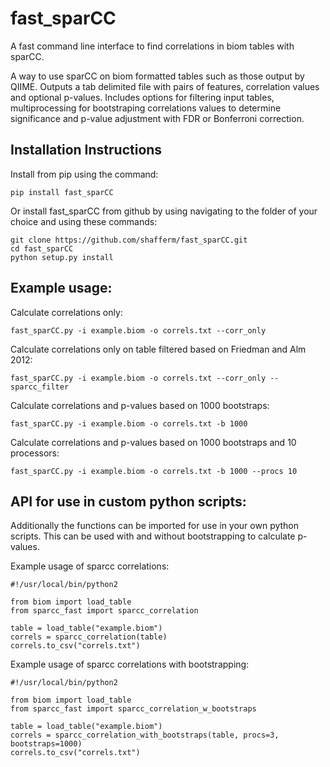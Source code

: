 # fast_sparCC
A fast command line interface to find correlations in biom tables with sparCC.

A way to use sparCC on biom formatted tables such as those output by QIIME. Outputs a tab delimited file with pairs of features, correlation values and optional p-values.
Includes options for filtering input tables, multiprocessing for bootstraping correlations values to determine significance and p-value adjustment with FDR or Bonferroni correction.

## Installation Instructions
Install from pip using the command:
```
pip install fast_sparCC
```

Or install fast_sparCC from github by using navigating to the folder of your choice and using these commands:
```
git clone https://github.com/shafferm/fast_sparCC.git
cd fast_sparCC
python setup.py install
```

## Example usage:
Calculate correlations only:
```
fast_sparCC.py -i example.biom -o correls.txt --corr_only
```

Calculate correlations only on table filtered based on Friedman and Alm 2012:
```
fast_sparCC.py -i example.biom -o correls.txt --corr_only --sparcc_filter
```

Calculate correlations and p-values based on 1000 bootstraps:
```
fast_sparCC.py -i example.biom -o correls.txt -b 1000
```

Calculate correlations and p-values based on 1000 bootstraps and 10 processors:
```
fast_sparCC.py -i example.biom -o correls.txt -b 1000 --procs 10
```

## API for use in custom python scripts:
Additionally the functions can be imported for use in your own python scripts. This can be used with and without
bootstrapping to calculate p-values.

Example usage of sparcc correlations:
```
#!/usr/local/bin/python2

from biom import load_table
from sparcc_fast import sparcc_correlation

table = load_table("example.biom")
correls = sparcc_correlation(table)
correls.to_csv("correls.txt")
```

Example usage of sparcc correlations with bootstrapping:
```
#!/usr/local/bin/python2

from biom import load_table
from sparcc_fast import sparcc_correlation_w_bootstraps

table = load_table("example.biom")
correls = sparcc_correlation_with_bootstraps(table, procs=3, bootstraps=1000)
correls.to_csv("correls.txt")
```
